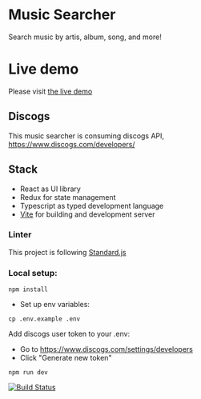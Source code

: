 # Music Searcher

Search music by artis, album, song, and more!

# Live demo
Please visit [the live demo](https://alex-campu.github.io/music-searcher-live/)

## Discogs

This music searcher is consuming discogs API, https://www.discogs.com/developers/

## Stack
- React as UI library
- Redux for state management
- Typescript as typed development language
- [Vite](https://vitejs.dev/) for building and development server 

### Linter
This project is following [Standard.js](https://standardjs.com/)

### Local setup:

`
npm install
`
- Set up env variables:
```
cp .env.example .env
```
Add discogs user token to your .env:
- Go to https://www.discogs.com/settings/developers
- Click "Generate new token"

```
npm run dev
```

[![Build Status](https://dev.azure.com/alexcampu/Agile%20az%20400/_apis/build/status/alex-campu.music-searcher?branchName=main)](https://dev.azure.com/alexcampu/Agile%20az%20400/_build/latest?definitionId=7&branchName=main)
